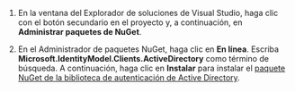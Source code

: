 ﻿1. En la ventana del Explorador de soluciones de Visual Studio, haga clic con el botón secundario en el proyecto y, a continuación, en **Administrar paquetes de NuGet**.

2. En el Administrador de paquetes NuGet, haga clic en **En línea**. Escriba **Microsoft.IdentityModel.Clients.ActiveDirectory** como término de búsqueda. A continuación, haga clic en **Instalar** para instalar el [paquete NuGet de la biblioteca de autenticación de Active Directory]. 

[Paquete NuGet de la biblioteca de autenticación de Active Directory]: http://www.nuget.org/packages/Microsoft.IdentityModel.Clients.ActiveDirectory

<!--HONumber=49-->